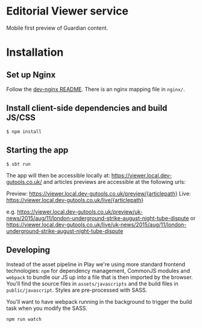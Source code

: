 # Editorial Viewer service

Mobile first preview of Guardian content.

# Installation

## Set up Nginx
Follow the [dev-nginx README](https://github.com/guardian/dev-nginx). There is an nginx mapping file in `nginx/`.

## Install client-side dependencies and build JS/CSS
```
$ npm install
```

## Starting the app
```
$ sbt run
```

The app will then be accessible locally at: https://viewer.local.dev-gutools.co.uk/ and articles previews are accessible at the following urls:

Preview: https://viewer.local.dev-gutools.co.uk/preview/{articlepath}
Live: https://viewer.local.dev-gutools.co.uk/live/{articlepath}

e.g. https://viewer.local.dev-gutools.co.uk/preview/uk-news/2015/aug/11/london-underground-strike-august-night-tube-dispute
or https://viewer.local.dev-gutools.co.uk/live/uk-news/2015/aug/11/london-underground-strike-august-night-tube-dispute


## Developing

Instead of the asset pipeline in Play we're using  more standard frontend technologies:
`npm` for dependency management, CommonJS modules and `webpack` to bundle our JS up into
a file that is then imported by the browser. You'll find the source files in `assets/javascripts`
and the build files in `public/javascript`. Styles are pre-processed with SASS.

You'll want to have webpack running in the background to trigger the build task when you modify
the SASS.

```
npm run watch
```
